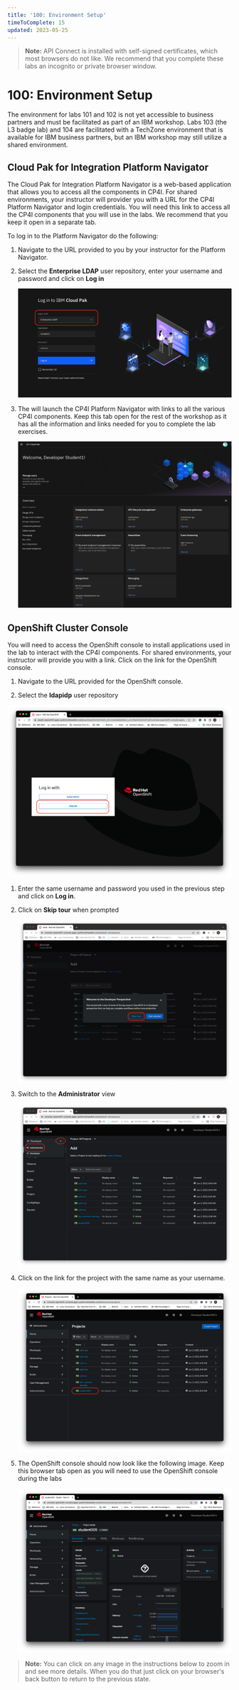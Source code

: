 ```yaml
---
title: '100: Environment Setup'
timeToComplete: 15
updated: 2023-05-25
---
```


> **Note:** API Connect is installed with self-signed certificates, which most browsers do not like. We recommend that you complete these labs an incognito or private browser window.

# 100: Environment Setup 

The environment for labs 101 and 102 is not yet accessible to business partners and must be facilitated as part of an IBM workshop. Labs 103 (the L3 badge lab) and 104 are facilitated with a TechZone environment that is available for IBM business partners, but an IBM workshop may still utilize a shared environment. 

## Cloud Pak for Integration Platform Navigator

The Cloud Pak for Integration Platform Navigator is a web-based application that allows you to access all the components in CP4I. For shared environments, your instructor will provider you with a URL for the CP4I Platform Navigator and login credentials. You will need this link to access all the CP4I components that you will use in the labs. We recommend that you keep it open in a separate tab.

To log in to the Platform Navigator do the following:

1.  Navigate to the URL provided to you by your instructor for the Platform Navigator.

2.  Select the **Enterprise LDAP** user repository, enter your username and password and click on **Log in**

    ![](images/pn-login.png)

3.  The will launch the CP4I Platform Navigator with links to all the various CP4I components. Keep this tab open for the rest of the workshop as it has all the information and links needed for you to complete the lab exercises.

    ![](images/pn-landing-page.png)

## OpenShift Cluster Console

You will need to access the OpenShift console to install applications used in the lab to interact with the CP4I components. For shared environments, your instructor will provide you with a link. Click on the link for the OpenShift console.

1. Navigate to the URL provided for the OpenShift console. 

2. Select the **ldapidp** user repository

![](images/ocp-login.png)

1. Enter the same username and password you used in the previous step and click on **Log in**.

1. Click on **Skip tour** when prompted

   ![](images/skip-tour.png)

1. Switch to the **Administrator** view

   ![](images/admin-view.png)

1. Click on the link for the project with the same name as your username.

   ![](images/student-project.png)

1. The OpenShift console should now look like the following image. Keep this browser tab open as you will need to use the OpenShift console during the labs

   ![](images/ocp-console.png)

> **Note:** You can click on any image in the instructions below to zoom in and see more details. When you do that just click on your browser's back button to return to the previous state.
